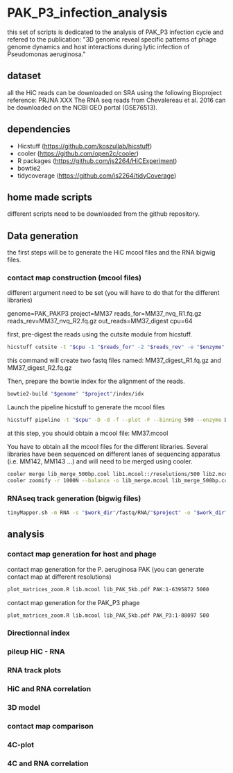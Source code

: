 # PAK_P3_infection_analysis

this set of scripts is dedicated to the analysis of PAK_P3 infection cycle and refered to the publication:
"3D genomic reveal specific patterns of phage genome dynamics and host interactions during lytic infection of Pseudomonas aeruginosa."

## dataset

all the HiC reads can be downloaded on SRA using the following Bioproject reference: PRJNA XXX
The RNA seq reads from Chevalereau et al. 2016 can be downloaded on the NCBI GEO portal (GSE76513).

## dependencies

- Hicstuff (https://github.com/koszullab/hicstuff)
- cooler (https://github.com/open2c/cooler)
- R packages (https://github.com/js2264/HiCExperiment)
- bowtie2
- tidycoverage (https://github.com/js2264/tidyCoverage)

## home made scripts

different scripts need to be downloaded from the github repository.

## Data generation

the first steps will be to generate the HiC mcool files and the RNA bigwig files.

### contact map construction (mcool files)

different argument need to be set (you will have to do that for the different libraries)

genome=PAK_PAKP3
project=MM37
reads_for=MM37_nvq_R1.fq.gz
reads_rev=MM37_nvq_R2.fq.gz
out_reads=MM37_digest
cpu=64

first, pre-digest the reads using the cutsite module from hicstuff.

```sh
hicstuff cutsite -t "$cpu -1 "$reads_for" -2 "$reads_rev" -e "$enzyme" -p "$out_reads"
```
this command will create two fastq files named: MM37_digest_R1.fq.gz and MM37_digest_R2.fq.gz

Then, prepare the bowtie index for the alignment of the reads.

```sh
bowtie2-build "$genome" "$project"/index/idx
```
Launch the pipeline hicstuff to generate the mcool files 

```sh
hicstuff pipeline -t "$cpu" -D -d -f --plot -F --binning 500 --enzyme DpnII,HinfI -o "$project" -g "$project"/index/idx	"$out_reads"_R1.fq.gz "$out_reads"_R2.fq.gz
```
at this step, you should obtain a mcool file: MM37.mcool

You have to obtain all the mcool files for the different libraries.
Several libraries have been sequenced on different lanes of sequencing apparatus (i.e. MM142, MM143 ...) and will need to be merged using cooler.

```sh
cooler merge lib_merge_500bp.cool lib1.mcool::/resolutions/500 lib2.mcool::/resolutions/500 lib3.mcool::/resolutions/500
cooler zoomify -r 1000N --balance -o lib_merge.mcool lib_merge_500bp.cool
```

### RNAseq track generation (bigwig files)

```sh
tinyMapper.sh -m RNA -s "$work_dir"/fastq/RNA/"$project" -o "$work_dir"/RNA_track/"$project" -g "$work_dir"/fasta/deinoc_V2	--threads 24
```

## analysis

### contact map generation for host and phage

contact map generation for the P. aeruginosa PAK (you can generate contact map at different resolutions)

```sh
plot_matrices_zoom.R lib.mcool lib_PAK_5kb.pdf PAK:1-6395872 5000 
```

contact map generation for the PAK_P3 phage 

```sh
plot_matrices_zoom.R lib.mcool lib_PAK_5kb.pdf PAK_P3:1-88097 500 
```

### Directionnal index


### pileup HiC - RNA

### RNA track plots

### HiC and RNA correlation


### 3D model

### contact map comparison

### 4C-plot

### 4C and RNA correlation







